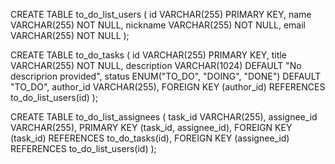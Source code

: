 CREATE TABLE to_do_list_users (
id VARCHAR(255) PRIMARY KEY,
name VARCHAR(255) NOT NULL,
nickname VARCHAR(255) NOT NULL,
email VARCHAR(255) NOT NULL
);

CREATE TABLE to_do_tasks (
id VARCHAR(255) PRIMARY KEY,
title VARCHAR(255) NOT NULL,
description VARCHAR(1024) DEFAULT "No descriprion provided",
status ENUM("TO_DO", "DOING", "DONE") DEFAULT "TO_DO",
author_id VARCHAR(255),
FOREIGN KEY (author_id) REFERENCES to_do_list_users(id)
);

CREATE TABLE to_do_list_assignees (
task_id VARCHAR(255),
assignee_id VARCHAR(255),
PRIMARY KEY (task_id, assignee_id),
FOREIGN KEY (task_id) REFERENCES to_do_tasks(id),
FOREIGN KEY (assignee_id) REFERENCES to_do_list_users(id)
);
